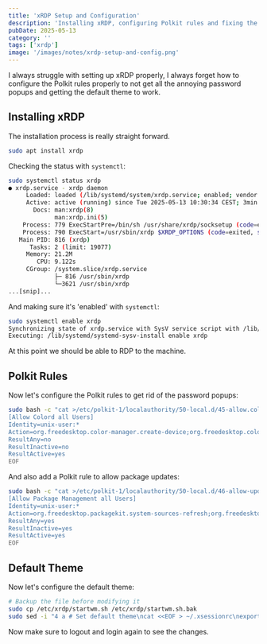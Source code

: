```yaml
---
title: 'xRDP Setup and Configuration'
description: 'Installing xRDP, configuring Polkit rules and fixing the default theme.'
pubDate: 2025-05-13
category: ''
tags: ['xrdp']
image: '/images/notes/xrdp-setup-and-config.png'
---
```


I always struggle with setting up xRDP properly, I always forget how to configure the Polkit rules properly to not get all the annoying password popups and getting the default theme to work.

## Installing xRDP

The installation process is really straight forward.

```bash
sudo apt install xrdp
```

Checking the status with `systemctl`:

```bash
sudo systemctl status xrdp
● xrdp.service - xrdp daemon
     Loaded: loaded (/lib/systemd/system/xrdp.service; enabled; vendor preset: enabled)
     Active: active (running) since Tue 2025-05-13 10:30:34 CEST; 3min 22s ago
       Docs: man:xrdp(8)
             man:xrdp.ini(5)
    Process: 779 ExecStartPre=/bin/sh /usr/share/xrdp/socksetup (code=exited, status=0/SUCCESS)
    Process: 790 ExecStart=/usr/sbin/xrdp $XRDP_OPTIONS (code=exited, status=0/SUCCESS)
   Main PID: 816 (xrdp)
      Tasks: 2 (limit: 19077)
     Memory: 21.2M
        CPU: 9.122s
     CGroup: /system.slice/xrdp.service
             ├─ 816 /usr/sbin/xrdp
             └─3621 /usr/sbin/xrdp
...[snip]...
```

And making sure it's 'enabled' with `systemctl`:

```bash
sudo systemctl enable xrdp
Synchronizing state of xrdp.service with SysV service script with /lib/systemd/systemd-sysv-install.
Executing: /lib/systemd/systemd-sysv-install enable xrdp
```

At this point we should be able to RDP to the machine.

## Polkit Rules

Now let's configure the Polkit rules to get rid of the password popups:

```bash
sudo bash -c "cat >/etc/polkit-1/localauthority/50-local.d/45-allow.colord.pkla" <<EOF
[Allow Colord all Users]
Identity=unix-user:*
Action=org.freedesktop.color-manager.create-device;org.freedesktop.color-manager.create-profile;org.freedesktop.color-manager.delete-device;org.freedesktop.color-manager.delete-profile;org.freedesktop.color-manager.modify-device;org.freedesktop.color-manager.modify-profile
ResultAny=no
ResultInactive=no
ResultActive=yes
EOF
```

And also add a Polkit rule to allow package updates:

```bash
sudo bash -c "cat >/etc/polkit-1/localauthority/50-local.d/46-allow-update-repo.pkla" <<EOF
[Allow Package Management all Users]
Identity=unix-user:*
Action=org.freedesktop.packagekit.system-sources-refresh;org.freedesktop.packagekit.system-network-proxy-configure
ResultAny=yes
ResultInactive=yes
ResultActive=yes
EOF
```

## Default Theme

Now let's configure the default theme:

```bash
# Backup the file before modifying it
sudo cp /etc/xrdp/startwm.sh /etc/xrdp/startwm.sh.bak
sudo sed -i "4 a # Set default theme\ncat <<EOF > ~/.xsessionrc\nexport GNOME_SHELL_SESSION_MODE=$GNOME_SHELL_SESSION_MODE\nexport XDG_CURRENT_DESKTOP=$XDG_CURRENT_DESKTOP\nexport XDG_CONFIG_DIRS=$XDG_CONFIG_DIRS\nEOF\n" /etc/xrdp/startwm.sh
```

Now make sure to logout and login again to see the changes.
